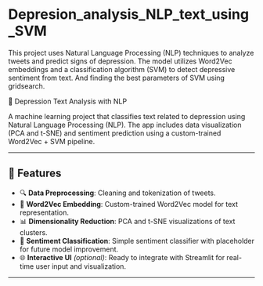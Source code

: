 # Depresion_analysis_NLP_text_using_SVM
This project uses Natural Language Processing (NLP) techniques to analyze tweets and predict signs of depression. The model utilizes Word2Vec embeddings and a classification algorithm (SVM) to detect depressive sentiment from text. And finding the best parameters of SVM using gridsearch.

🧠 Depression Text Analysis with NLP

A machine learning project that classifies text related to depression using Natural Language Processing (NLP). The app includes data visualization (PCA and t-SNE) and sentiment prediction using a custom-trained Word2Vec + SVM pipeline.

---

## 🚀 Features

- 🔍 **Data Preprocessing**: Cleaning and tokenization of tweets.
- 🧠 **Word2Vec Embedding**: Custom-trained Word2Vec model for text representation.
- 📊 **Dimensionality Reduction**: PCA and t-SNE visualizations of text clusters.
- 🧪 **Sentiment Classification**: Simple sentiment classifier with placeholder for future model improvement.
- 🌐 **Interactive UI** *(optional)*: Ready to integrate with Streamlit for real-time user input and visualization.

---
